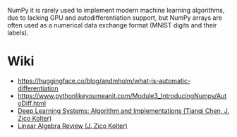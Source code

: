 NumPy it is rarely used to implement modern machine learning algorithms, due to lacking GPU and autodifferentiation support, but NumPy arrays are often used as a numerical data exchange format (MNIST digits and their labels).




# Wiki

- https://huggingface.co/blog/andmholm/what-is-automatic-differentiation
- https://www.pythonlikeyoumeanit.com/Module3_IntroducingNumpy/AutoDiff.html
- [Deep Learning Systems: Algorithm and Implementations (Tianqi Chen, J. Zico Kolter)](https://dlsyscourse.org/lectures)
- [Linear Algebra Review (J. Zico Kolter)](https://www.cs.cmu.edu/~zkolter/course/linalg)
